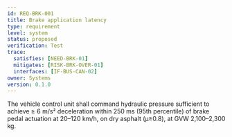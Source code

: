 ```yaml
---
id: REQ-BRK-001
title: Brake application latency
type: requirement
level: system
status: proposed
verification: Test
trace:
  satisfies: [NEED-BRK-01]
  mitigates: [RISK-BRK-OVER-01]
  interfaces: [IF-BUS-CAN-02]
owner: Systems
version: 0.1.0
---
```


The vehicle control unit shall command hydraulic pressure sufficient to achieve ≥ 6 m/s² deceleration within 250 ms (95th percentile) of brake pedal actuation at 20–120 km/h, on dry asphalt (µ≥0.8), at GVW 2,100–2,300 kg.
